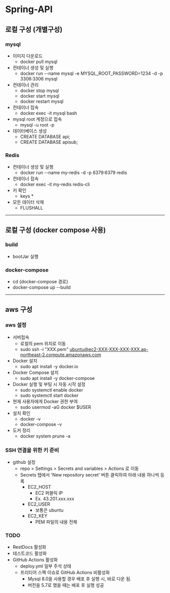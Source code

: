 # Spring-API

## 로컬 구성 (개별구성)
### mysql
- 이미지 다운로드
  - docker pull mysql
- 컨테이너 생성 및 실행
  - docker run --name mysql -e MYSQL_ROOT_PASSWORD=1234 -d -p 3306:3306 mysql
- 컨테이너 관리
  - docker stop mysql
  - docker start mysql
  - docker restart mysql
- 컨테이너 접속
  - docker exec -it mysql bash
- mysql root 계정으로 접속
  - mysql -u root -p  
- 데이터베이스 생성
  - CREATE DATABASE api;
  - CREATE DATABASE apisub;

### Redis
- 컨테이너 생성 및 실행
  - docker run --name my-redis -d -p 6379:6379 redis
- 컨테이너 접속
  - docker exec -it my-redis redis-cli
- 키 확인
  - keys *
- 모든 데이터 삭제
  - FLUSHALL

<hr>

## 로컬 구성 (docker compose 사용)
### build
- bootJar 실행
### docker-compose
- cd {docker-compose 경로}
- docker-compose up --build

<hr>

## aws 구성
### aws 설정
- 서버접속
  - 로컬의 pem 위치로 이동
  - sudo ssh -i "XXX.pem" ubuntu@ec2-XXX-XXX-XXX-XXX.ap-northeast-2.compute.amazonaws.com
- Docker 설치
  - sudo apt install -y docker.io
- Docker Compose 설치
  - sudo apt install -y docker-compose
- Docker 실행 및 부팅 시 자동 시작 설정
  - sudo systemctl enable docker
  - sudo systemctl start docker
- 현재 사용자에게 Docker 권한 부여
  - sudo usermod -aG docker $USER
- 설치 확인
  - docker -v
  - docker-compose -v
- 도커 정리
  - docker system prune -a

### SSH 연결을 위한 키 준비
- github 설정
  - repo > Settings > Secrets and variables > Actions 로 이동
  - Secrets 탭에서 'New repository secret' 버튼 클릭하여 아래 내용 하나씩 등록
    - EC2_HOST
      - EC2 퍼블릭 IP
      - Ex. 43.201.xxx.xxx
    - EC2_USER
      - 보통은 ubuntu 
    - EC2_KEY
      - PEM 파일의 내용 전체

### TODO
- RestDocs 활성화
- 테스트코드 활성화
- GitHub Actions 활성화
  - deploy.yml 일부 주석 상태
  - 프리티어 스펙 이슈로 GitHub Actions 비활성화 
    - Mysql 8.0을 사용할 경우 배포 후 실행 시, 바로 다운 됨.
    - 버전을 5.7로 했을 때는 배포 후 실행 성공